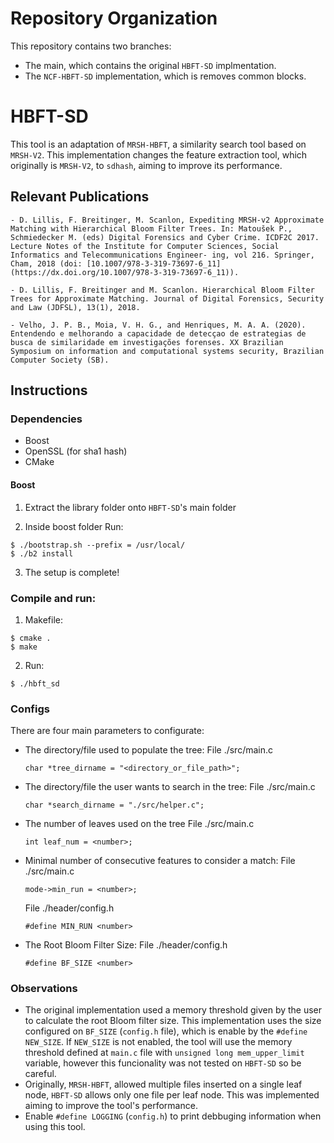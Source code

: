 # Repository Organization

This repository contains two branches:
- The main, which contains the original `HBFT-SD` implmentation.
- The `NCF-HBFT-SD` implementation, which is removes common blocks.

# HBFT-SD
This tool is an adaptation of `MRSH-HBFT`, a similarity search tool based on `MRSH-V2`. This implementation changes the feature extraction tool, which originally is `MRSH-V2`, to `sdhash`, aiming to improve its performance.

## Relevant Publications
```
- D. Lillis, F. Breitinger, M. Scanlon, Expediting MRSH-v2 Approximate Matching with Hierarchical Bloom Filter Trees. In: Matoušek P., Schmiedecker M. (eds) Digital Forensics and Cyber Crime. ICDF2C 2017. Lecture Notes of the Institute for Computer Sciences, Social Informatics and Telecommunications Engineer- ing, vol 216. Springer, Cham, 2018 (doi: [10.1007/978-3-319-73697-6_11](https://dx.doi.org/10.1007/978-3-319-73697-6_11)).

- D. Lillis, F. Breitinger and M. Scanlon. Hierarchical Bloom Filter Trees for Approximate Matching. Journal of Digital Forensics, Security and Law (JDFSL), 13(1), 2018.

- Velho, J. P. B., Moia, V. H. G., and Henriques, M. A. A. (2020). Entendendo e melhorando a capacidade de detecçao de estrategias de busca de similaridade em investigações forenses. XX Brazilian Symposium on information and computational systems security, Brazilian Computer Society (SB).
```
## Instructions

### Dependencies
- Boost
- OpenSSL (for sha1 hash)
- CMake

#### Boost
1. Extract the library folder onto `HBFT-SD`'s main folder
 
2. Inside boost folder Run:
```
$ ./bootstrap.sh --prefix = /usr/local/  
$ ./b2 install
```
3. The setup is complete!


### Compile and run:
1.  Makefile:
```  
$ cmake .
$ make
```
2. Run:
```  
$ ./hbft_sd
```

### Configs
There are four main parameters to configurate:

- The directory/file used to populate the tree: 
    File ./src/main.c
    ```
    char *tree_dirname = "<directory_or_file_path>";
    ```
- The directory/file the user wants to search in the tree:
   File ./src/main.c
   ```
   char *search_dirname = "./src/helper.c";
   ```
- The number of leaves used on the tree
   File ./src/main.c
   ```
   int leaf_num = <number>;
   ```
- Minimal number of consecutive features to consider a match:
  File ./src/main.c
  ```
  mode->min_run = <number>;
  ```
  File ./header/config.h
  ```
  #define MIN_RUN <number>
  ```
- The Root Bloom Filter Size:
  File ./header/config.h
  ```
  #define BF_SIZE <number>
  ```
 
  
 ### Observations
 - The original implementation used a memory threshold given by the user to calculate the root Bloom filter size. This implementation uses the size configured on `BF_SIZE`  (`config.h` file), which is enable by the `#define NEW_SIZE`. If `NEW_SIZE` is not enabled, the tool will use the memory threshold defined at `main.c` file with `unsigned long mem_upper_limit` variable, however this funcionality was not tested on `HBFT-SD` so be careful.
 - Originally, `MRSH-HBFT`, allowed multiple files inserted on a single leaf node, `HBFT-SD` allows only one file per leaf node. This was implemented aiming to improve the tool's performance.
 - Enable `#define LOGGING` (`config.h`) to print debbuging information when using this tool.
 
